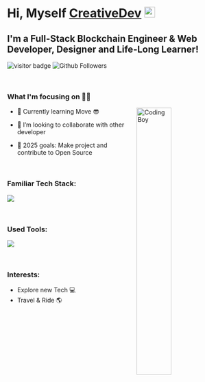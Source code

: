 <!-- This Sanajit-Jana/sanajitjana's Repository is most important and valuable repository because its `README.md` (this file) appears as Github profile. -->

# Hi, Myself <a href="https://github.com/CreativeDev0508" target="_blank">CreativeDev</a> <img src="https://media.giphy.com/media/hvRJCLFzcasrR4ia7z/giphy.gif" width="25px">

## I'm a Full-Stack Blockchain Engineer & Web Developer, Designer and Life-Long Learner!
![visitor badge](https://visitor-badge.laobi.icu/badge?page_id=CreativeDev0508.visitor-badge.issue.1&title=Github%20Visitors)
![Github Followers](https://img.shields.io/github/followers/CreativeDev0508?label=Github%20Connection&style=flat)

<br/>

### What I'm focusing on 👨‍💻

<!-- coding boy -->
<img width="40%" align="right" alt="Coding Boy" src="https://github.com/sanajitjana/sanajitjana/blob/master/coding.gif?raw=true" />

- 🌱 Currently learning Move 😎
- 👯 I’m looking to collaborate with other developer
- 🥅 2025 goals: Make project and contribute to Open Source

  <br />

### Familiar Tech Stack:

<!-- language -->

[![](https://skillicons.dev/icons?i=solidity,rust,react,next,nuxt,laravel,php,python,django,flask,dotnet,java,spring,hibernate,mysql,mongodb,aws,azure,js,typescript,html,css,go)]()

<br/>

### Used Tools:

[![](https://skillicons.dev/icons?i=git,github,docker,netlify,heroku,vscode,powershell,notion)]()


<br />

### Interests:

- Explore new Tech 💻
- Travel & Ride 🌎

